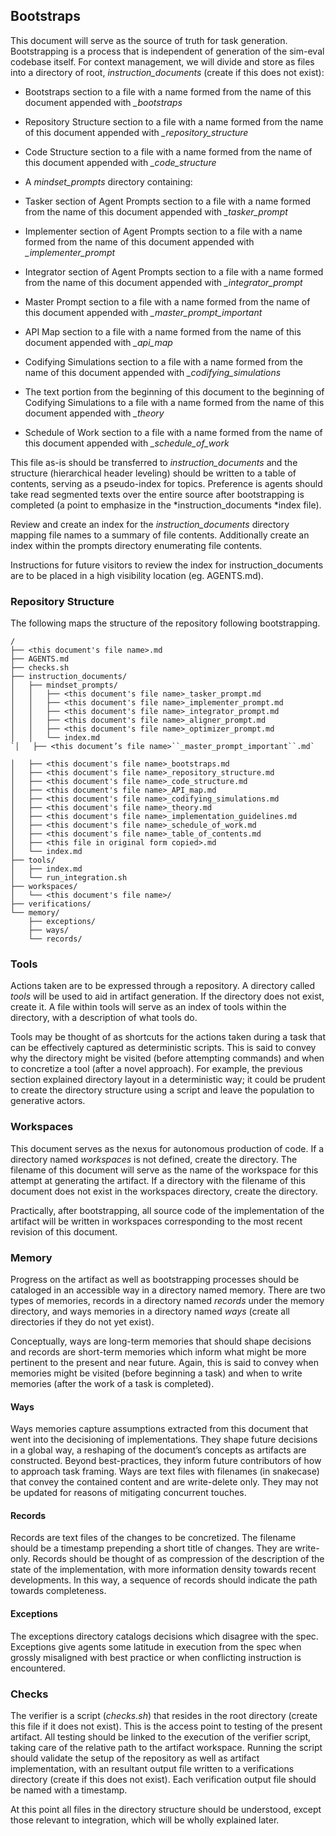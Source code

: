 ## Bootstraps

This document will serve as the source of truth for task generation. Bootstrapping is a process that is independent of generation of the sim-eval codebase itself. For context management, we will divide and store as files into a directory of root, *instruction_documents* (create if this does not exist):

- Bootstraps section to a file with a name formed from the name of this document appended with *_bootstraps*

- Repository Structure section to a file with a name formed from the name of this document appended with *_repository_structure*

- Code Structure section to a file with a name formed from the name of this document appended with *_code_structure*

- A *mindset_prompts* directory containing:

- Tasker section of Agent Prompts section to a file with a name formed from the name of this document appended with *_tasker_prompt*

- Implementer section of Agent Prompts section to a file with a name formed from the name of this document appended with *_implementer_prompt*

- Integrator section of Agent Prompts section to a file with a name formed from the name of this document appended with *_integrator_prompt*

- Master Prompt section to a file with a name formed from the name of this document appended with *_master_prompt_important*

- API Map section to a file with a name formed from the name of this document appended with *_api_map*

- Codifying Simulations section to a file with a name formed from the name of this document appended with *_codifying_simulations*

- The text portion from the beginning of this document to the beginning of Codifying Simulations to a file with a name formed from the name of this document appended with *_theory*

- Schedule of Work section to a file with a name formed from the name of this document appended with *_schedule_of_work*

This file as-is should be transferred to *instruction_documents* and the structure (hierarchical header leveling) should be written to a table of contents, serving as a pseudo-index for topics. Preference is agents should take read segmented texts over the entire source after bootstrapping is completed (a point to emphasize in the *instruction_documents *index file).

Review and create an index for the *instruction_documents* directory mapping file names to a summary of file contents. Additionally create an index within the prompts directory enumerating file contents.

Instructions for future visitors to review the index for instruction_documents are to be placed in a high visibility location (eg. AGENTS.md).

### Repository Structure

The following maps the structure of the repository following bootstrapping.

```
/
├── <this document's file name>.md
├── AGENTS.md
├── checks.sh
├── instruction_documents/
│   ├── mindset_prompts/
│   │   ├── <this document's file name>_tasker_prompt.md
│   │   ├── <this document's file name>_implementer_prompt.md
│   │   ├── <this document's file name>_integrator_prompt.md
│   │   ├── <this document's file name>_aligner_prompt.md
│   │   ├── <this document's file name>_optimizer_prompt.md
│   │   └── index.md
`│   ├── <this document’s file name>``_master_prompt_important``.md`

│   ├── <this document's file name>_bootstraps.md
│   ├── <this document's file name>_repository_structure.md
│   ├── <this document's file name>_code_structure.md
│   ├── <this document's file name>_API_map.md
│   ├── <this document's file name>_codifying_simulations.md
│   ├── <this document's file name>_theory.md
│   ├── <this document's file name>_implementation_guidelines.md
│   ├── <this document's file name>_schedule_of_work.md
│   ├── <this document's file name>_table_of_contents.md
│   ├── <this file in original form copied>.md
│   └── index.md
├── tools/
│   ├── index.md
│   └── run_integration.sh
├── workspaces/
│   └── <this document's file name>/
├── verifications/
└── memory/
    ├── exceptions/
    ├── ways/
    └── records/
```
### Tools

Actions taken are to be expressed through a repository. A directory called *tools* will be used to aid in artifact generation. If the directory does not exist, create it. A file within tools will serve as an index of tools within the directory, with a description of what tools do.

Tools may be thought of as shortcuts for the actions taken during a task that can be effectively captured as deterministic scripts. This is said to convey why the directory might be visited (before attempting commands) and when to concretize a tool (after a novel approach). For example, the previous section explained directory layout in a deterministic way; it could be prudent to create the directory structure using a script and leave the population to generative actors.

### Workspaces

This document serves as the nexus for autonomous production of code. If a directory named *workspaces* is not defined, create the directory. The filename of this document will serve as the name of the workspace for this attempt at generating the artifact. If a directory with the filename of this document does not exist in the workspaces directory, create the directory.

Practically, after bootstrapping, all source code of the implementation of the artifact will be written in workspaces corresponding to the most recent revision of this document.

### Memory

Progress on the artifact as well as bootstrapping processes should be cataloged in an accessible way in a directory named memory. There are two types of memories, records in a directory named *records* under the memory directory, and ways memories in a directory named *ways* (create all directories if they do not yet exist).

Conceptually, ways are long-term memories that should shape decisions and records are short-term memories which inform what might be more pertinent to the present and near future. Again, this is said to convey when memories might be visited (before beginning a task) and when to write memories (after the work of a task is completed).

#### Ways

Ways memories capture assumptions extracted from this document that went into the decisioning of implementations. They shape future decisions in a global way, a reshaping of the document’s concepts as artifacts are constructed. Beyond best-practices, they inform future contributors of how to approach task framing. Ways are text files with filenames (in snakecase) that convey the contained content and are write-delete only. They may not be updated for reasons of mitigating concurrent touches.

#### Records

Records are text files of the changes to be concretized. The filename should be a timestamp prepending a short title of changes. They are write-only. Records should be thought of as compression of the description of the state of the implementation, with more information density towards recent developments. In this way, a sequence of records should indicate the path towards completeness.

#### Exceptions

The exceptions directory catalogs decisions which disagree with the spec. Exceptions give agents some latitude in execution from the spec when grossly misaligned with best practice or when conflicting instruction is encountered.

### Checks

The verifier is a script (*checks.sh*) that resides in the root directory (create this file if it does not exist). This is the access point to testing of the present artifact. All testing should be linked to the execution of the verifier script, taking care of the relative path to the artifact workspace. Running the script should validate the setup of the repository as well as artifact implementation, with an resultant output file written to a verifications directory (create if this does not exist). Each verification output file should be named with a timestamp.

At this point all files in the directory structure should be understood, except those relevant to integration, which will be wholly explained later.
